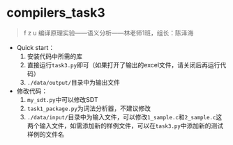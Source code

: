 # compilers_task3

> f z u 编译原理实验——语义分析——林老师1班，组长：陈泽海

- Quick start：
  1. 安装代码中所需的库
  2. 直接运行`task3.py`即可（如果打开了输出的excel文件，请关闭后再运行代码）
  3. `./data/output/`目录中为输出文件
- 修改代码：
  1. `my_sdt.py`中可以修改SDT
  2. `task1_package.py`为词法分析器，不建议修改
  3. `./data/input/`目录中为输入文件，可以修改`1_sample.c`和`2_sample.c`这两个输入文件，如需添加新的样例文件，可以在`task3.py`中添加新的测试样例的文件名

